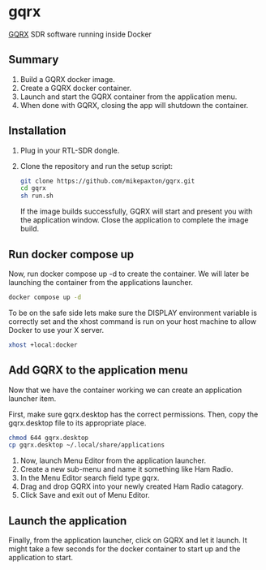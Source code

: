 # gqrx
[GQRX](https://gqrx.dk) SDR software running inside Docker

## Summary
1. Build a GQRX docker image.
2. Create a GQRX docker container.
3. Launch and start the GQRX container from the application menu.
4. When done with GQRX, closing the app will shutdown the container.

## Installation
1. Plug in your RTL-SDR dongle.
2. Clone the repository and run the setup script:

    ```bash
    git clone https://github.com/mikepaxton/gqrx.git
    cd gqrx
    sh run.sh
    ```
   If the image builds successfully, GQRX will start and present you with the application window. Close the application to complete the image build.

## Run docker compose up
Now, run docker compose up -d to create the container. We will later be launching the container from the applications launcher.

```bash
docker compose up -d
```
To be on the safe side lets make sure the DISPLAY environment variable is correctly set and the xhost command is run on your host machine to allow Docker to use your X server.
```bash
xhost +local:docker

```

## Add GQRX to the application menu
Now that we have the container working we can create an application launcher item.

First, make sure gqrx.desktop has the correct permissions.
Then, copy the gqrx.desktop file to its appropriate place.

```bash
chmod 644 gqrx.desktop
cp gqrx.desktop ~/.local/share/applications
```
1. Now, launch Menu Editor from the application launcher.
2. Create a new sub-menu and name it something like Ham Radio.
3. In the Menu Editor search field type gqrx.
4. Drag and drop GQRX into your newly created Ham Radio catagory.
5. Click Save and exit out of Menu Editor.

## Launch the application
Finally, from the application launcher, click on GQRX and let it launch.
It might take a few seconds for the docker container to start up
and the application to start.
